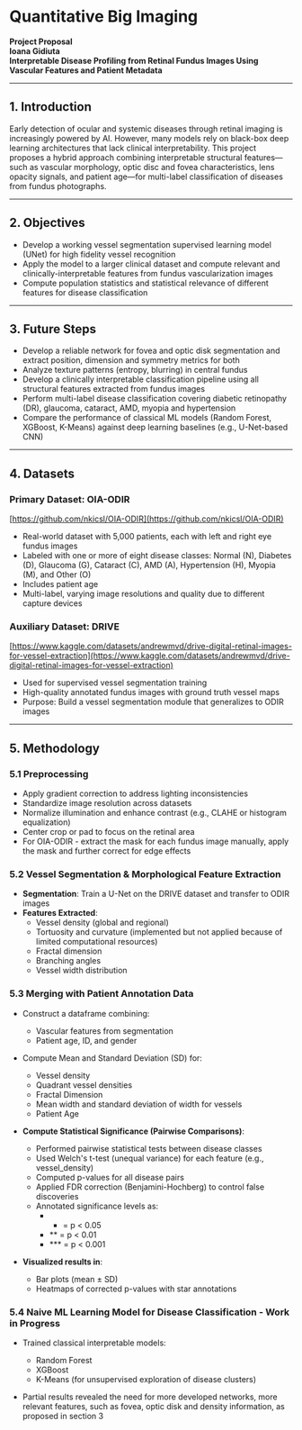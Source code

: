 # Quantitative Big Imaging

**Project Proposal**  
**Ioana Gidiuta**  
**Interpretable Disease Profiling from Retinal Fundus Images Using Vascular Features and Patient Metadata**

---

## 1. Introduction

Early detection of ocular and systemic diseases through retinal imaging is increasingly powered by AI. However, many models rely on black-box deep learning architectures that lack clinical interpretability. This project proposes a hybrid approach combining interpretable structural features—such as vascular morphology, optic disc and fovea characteristics, lens opacity signals, and patient age—for multi-label classification of diseases from fundus photographs.

---

## 2. Objectives

- Develop a working vessel segmentation supervised learning model (UNet) for high fidelity vessel recognition  
- Apply the model to a larger clinical dataset and compute relevant and clinically-interpretable features from fundus vascularization images  
- Compute population statistics and statistical relevance of different features for disease classification  

---

## 3. Future Steps

- Develop a reliable network for fovea and optic disk segmentation and extract position, dimension and symmetry metrics for both  
- Analyze texture patterns (entropy, blurring) in central fundus  
- Develop a clinically interpretable classification pipeline using all structural features extracted from fundus images  
- Perform multi-label disease classification covering diabetic retinopathy (DR), glaucoma, cataract, AMD, myopia and hypertension  
- Compare the performance of classical ML models (Random Forest, XGBoost, K-Means) against deep learning baselines (e.g., U-Net-based CNN)  

---

## 4. Datasets

### Primary Dataset: OIA-ODIR  
[https://github.com/nkicsl/OIA-ODIR](https://github.com/nkicsl/OIA-ODIR)  

- Real-world dataset with 5,000 patients, each with left and right eye fundus images  
- Labeled with one or more of eight disease classes: Normal (N), Diabetes (D), Glaucoma (G), Cataract (C), AMD (A), Hypertension (H), Myopia (M), and Other (O)  
- Includes patient age  
- Multi-label, varying image resolutions and quality due to different capture devices  

### Auxiliary Dataset: DRIVE  
[https://www.kaggle.com/datasets/andrewmvd/drive-digital-retinal-images-for-vessel-extraction](https://www.kaggle.com/datasets/andrewmvd/drive-digital-retinal-images-for-vessel-extraction)  

- Used for supervised vessel segmentation training  
- High-quality annotated fundus images with ground truth vessel maps  
- Purpose: Build a vessel segmentation module that generalizes to ODIR images  

---

## 5. Methodology

### 5.1 Preprocessing

- Apply gradient correction to address lighting inconsistencies  
- Standardize image resolution across datasets  
- Normalize illumination and enhance contrast (e.g., CLAHE or histogram equalization)  
- Center crop or pad to focus on the retinal area  
- For OIA-ODIR - extract the mask for each fundus image manually, apply the mask and further correct for edge effects  

### 5.2 Vessel Segmentation & Morphological Feature Extraction

- **Segmentation**: Train a U-Net on the DRIVE dataset and transfer to ODIR images  
- **Features Extracted**:  
  - Vessel density (global and regional)  
  - Tortuosity and curvature (implemented but not applied because of limited computational resources)  
  - Fractal dimension  
  - Branching angles  
  - Vessel width distribution  

### 5.3 Merging with Patient Annotation Data

- Construct a dataframe combining:  
  - Vascular features from segmentation  
  - Patient age, ID, and gender  

- Compute Mean and Standard Deviation (SD) for:  
  - Vessel density  
  - Quadrant vessel densities  
  - Fractal Dimension  
  - Mean width and standard deviation of width for vessels  
  - Patient Age  

- **Compute Statistical Significance (Pairwise Comparisons)**:  
  - Performed pairwise statistical tests between disease classes  
  - Used Welch's t-test (unequal variance) for each feature (e.g., vessel_density)  
  - Computed p-values for all disease pairs  
  - Applied FDR correction (Benjamini-Hochberg) to control false discoveries  
  - Annotated significance levels as:  
    - * = p < 0.05  
    - ** = p < 0.01  
    - *** = p < 0.001  

- **Visualized results in**:  
  - Bar plots (mean ± SD)  
  - Heatmaps of corrected p-values with star annotations  

### 5.4 Naive ML Learning Model for Disease Classification - Work in Progress

- Trained classical interpretable models:  
  - Random Forest  
  - XGBoost  
  - K-Means (for unsupervised exploration of disease clusters)  

- Partial results revealed the need for more developed networks, more relevant features, such as fovea, optic disk and density information, as proposed in section 3